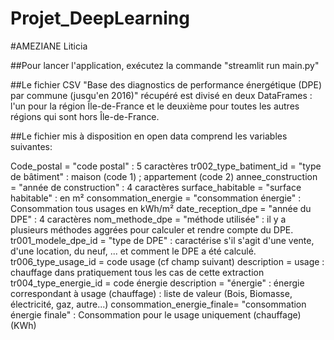 # Projet_DeepLearning

#AMEZIANE Liticia

##Pour lancer l'application, exécutez la commande "streamlit run main.py"

##Le fichier CSV "Base des diagnostics de performance énergétique (DPE) par commune (jusqu'en 2016)" récupéré est divisé en deux DataFrames : l'un pour la région Île-de-France et le deuxième pour toutes les autres régions qui sont hors Île-de-France.

##Le fichier mis à disposition en open data comprend les variables suivantes:

Code_postal = "code postal" : 5 caractères
tr002_type_batiment_id = "type de bâtiment" : maison (code 1) ; appartement (code 2)
annee_construction = "année de construction" : 4 caractères
surface_habitable = "surface habitable" : en m²
consommation_energie = "consommation énergie" : Consommation tous usages en kWh/m²
date_reception_dpe = "année du DPE" : 4 caractères
nom_methode_dpe = "méthode utilisée" : il y a plusieurs méthodes aggrées pour calculer et rendre compte du DPE.
tr001_modele_dpe_id = "type de DPE" : caractérise s'il s'agit d'une vente, d'une location, du neuf, ... et comment le DPE a été calculé. 
tr006_type_usage_id = code usage (cf champ suivant)
description = usage : chauffage dans pratiquement tous les cas de cette extraction
tr004_type_energie_id = code énergie
description = "énergie" : énergie correspondant à usage (chauffage) : liste de valeur (Bois, Biomasse, électricité, gaz, autre...)
consommation_energie_finale= "consommation énergie finale" : Consommation pour le usage uniquement (chauffage) (KWh)


